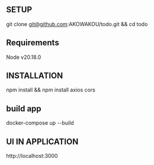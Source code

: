 ## SETUP
git clone git@github.com:AKOWAKOU/todo.git &&
cd todo
## Requirements 
Node v20.18.0
## INSTALLATION
npm install && npm install axios cors 
## build app

docker-compose up --build

## UI IN APPLICATION
http://localhost:3000
